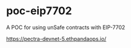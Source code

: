 # poc-eip7702

A POC for using unSafe contracts with EIP-7702

https://pectra-devnet-5.ethpandaops.io/